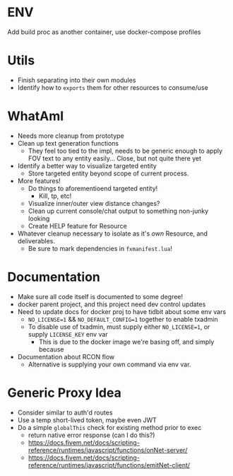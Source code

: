 # ENV

Add build proc as another container, use docker-compose profiles

# Utils

* Finish separating into their own modules
* Identify how to `exports` them for other resources to consume/use

# WhatAmI

* Needs more cleanup from prototype
* Clean up text generation functions
  * They feel too tied to the impl, needs to be generic enough to apply FOV text to any entity easily... Close, but not quite there yet
* Identify a better way to visualize targeted entity
  * Store targeted entity beyond scope of current process.
* More features!
  * Do things to aforementioend targeted entity!
    * Kill, tp, etc!
  * Visualize inner/outer view distance changes?
  * Clean up current console/chat output to something non-junky looking
  * Create HELP feature for Resource
* Whatever cleanup necessary to isolate as it's *own* Resource, and deliverables.
  * Be sure to mark dependencies in `fxmanifest.lua`!

# Documentation

* Make sure all code itself is documented to some degree!
* docker parent project, and this project need dev control updates
* Need to update docs for docker proj to have tidbit about some env vars
  * `NO_LICENSE=1` && `NO_DEFAULT_CONFIG=1` together to enable txadmin
  * To disable use of txadmin, must supply either `NO_LICENSE=1`, or supply `LICENSE_KEY` env var
    * This is due to the docker image we're basing off, and simply because
* Documentation about RCON flow
  * Alternative is supplying your own command via env var.


# Generic Proxy Idea
* Consider similar to auth'd routes
* Use a temp short-lived token, maybe even JWT
* Do a simple `globalThis` check for existing method prior to exec
  * return native error response (can I do this?)
  * https://docs.fivem.net/docs/scripting-reference/runtimes/javascript/functions/onNet-server/
  * https://docs.fivem.net/docs/scripting-reference/runtimes/javascript/functions/emitNet-client/

